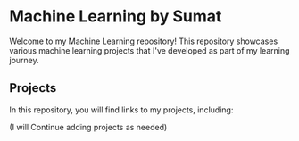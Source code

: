 # Machine Learning by Sumat

Welcome to my Machine Learning repository! This repository showcases various machine learning projects that I've developed as part of my learning journey.

## Projects

In this repository, you will find links to my projects, including:


(I will Continue adding projects as needed)




